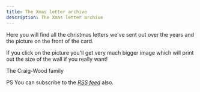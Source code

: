 ```yaml
---
title: The Xmas letter archive
description: The Xmas letter archive
---
```


Here you will find all the christmas letters we've sent out over the years and the picture on the front of the card.

If you click on the picture you'll get very much bigger image which will print out the size of the wall if you really want!

The Craig-Wood family

PS You can subscribe to the <a href="index.xml"><i class="fas fa-rss"> RSS feed</i></a> also.
